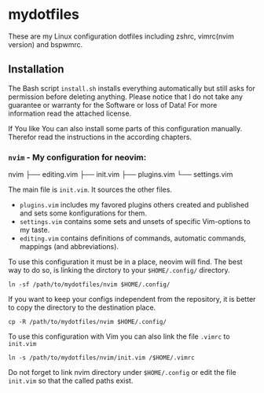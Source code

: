 # mydotfiles

These are my Linux configuration dotfiles including zshrc, vimrc(nvim version) and bspwmrc.

## Installation

The Bash script `install.sh` installs everything automatically but still asks for permission before deleting anything.
Please notice that I do not take any guarantee or warranty for the Software or loss of Data!
For more information read the attached license.

If You like You can also install some parts of this configuration manually.
Therefor read the instructions in the according chapters.
  

### `nvim` -  My configuration for neovim:

nvim
├── editing.vim
├── init.vim
├── plugins.vim
└── settings.vim

The main file is `init.vim`.
It sources the other files.
* `plugins.vim` includes my favored plugins others created and published and sets some konfigurations for them.
* `settings.vim` contains some sets and unsets of specific Vim-options to my taste.
* `editing.vim` contains definitions of commands, automatic commands, mappings (and abbreviations).

To use this configuration it must be in a place, neovim will find.
The best way to do so, is linking the dirctory to your `$HOME/.config/` directory.
```
ln -sf /path/to/mydotfiles/nvim $HOME/.config/
```
If you want to keep your configs independent from the repository, it is better to copy the directory to the destination place.
```
cp -R /path/to/mydotfiles/nvim $HOME/.config/
```

To use this configuration with Vim you can also link the file `.vimrc` to `init.vim`
```
ln -s /path/to/mydotfiles/nvim/init.vim /$HOME/.vimrc
```
Do not forget to link nvim directory under `$HOME/.config` or edit the file `init.vim` so that the called paths exist.
